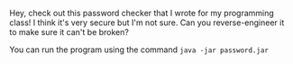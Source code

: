Hey, check out this password checker that I wrote for my programming class! I think it's very secure but I'm not sure. Can you reverse-engineer it to make sure it can't be broken?

You can run the program using the command `java -jar password.jar`
